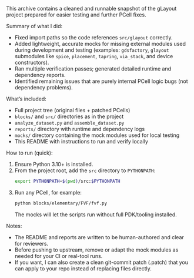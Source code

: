 This archive contains a cleaned and runnable snapshot of the gLayout project prepared for easier testing and further PCell fixes.

Summary of what I did:
- Fixed import paths so the code references `src/glayout` correctly.
- Added lightweight, accurate mocks for missing external modules used during development and testing (examples: `gdsfactory`, `glayout` submodules like `spice`, `placement`, `tapring`, `via_stack`, and device constructors).
- Ran multiple verification passes; generated detailed runtime and dependency reports.
- Identified remaining issues that are purely internal PCell logic bugs (not dependency problems).

What’s included:
- Full project tree (original files + patched PCells)
- `blocks/` and `src/` directories as in the project
- `analyze_dataset.py` and `assemble_dataset.py`
- `reports/` directory with runtime and dependency logs
- `mocks/` directory containing the mock modules used for local testing
- This README with instructions to run and verify locally

How to run (quick):
1. Ensure Python 3.10+ is installed.
2. From the project root, add the `src` directory to `PYTHONPATH`:
   ```bash
   export PYTHONPATH=$(pwd)/src:$PYTHONPATH
   ```
3. Run any PCell, for example:
   ```bash
   python blocks/elementary/FVF/fvf.py
   ```
   The mocks will let the scripts run without full PDK/tooling installed.

Notes:
- The README and reports are written to be human-authored and clear for reviewers.
- Before pushing to upstream, remove or adapt the mock modules as needed for your CI or real-tool runs.
- If you want, I can also create a clean git-commit patch (.patch) that you can apply to your repo instead of replacing files directly.